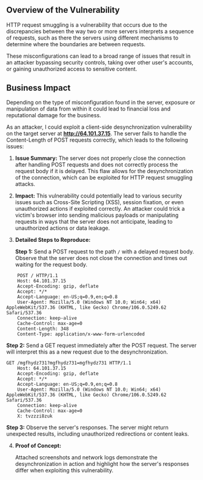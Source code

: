 # 

## Overview of the Vulnerability

HTTP request smuggling is a vulnerability that occurs due to the discrepancies between the way two or more servers interprets a sequence of requests, such as there the servers using different mechanisms to determine where the boundaries are between requests.

These misconfigurations can lead to a broad range of issues that result in an attacker bypassing security controls, taking over other user's accounts, or gaining unauthorized access to sensitive content.

## Business Impact

Depending on the type of misconfiguration found in the server, exposure or manipulation of data from within it could lead to financial loss and reputational damage for the business.

As an attacker, I could exploit a client-side desynchronization vulnerability on the target server at **<http://64.101.37.15>**. The server fails to handle the Content-Length of POST requests correctly, which leads to the following issues:

1.  **Issue Summary:** The server does not properly close the connection after handling POST requests and does not correctly process the request body if it is delayed. This flaw allows for the desynchronization of the connection, which can be exploited for HTTP request smuggling attacks.

2.  **Impact:** This vulnerability could potentially lead to various security issues such as Cross-Site Scripting (XSS), session fixation, or even unauthorized actions if exploited correctly. An attacker could trick a victim's browser into sending malicious payloads or manipulating requests in ways that the server does not anticipate, leading to unauthorized actions or data leakage.

3.  **Detailed Steps to Reproduce:**

    **Step 1:** Send a POST request to the path `/` with a delayed request body. Observe that the server does not close the connection and times out waiting for the request body.
    
```
    POST / HTTP/1.1
    Host: 64.101.37.15
    Accept-Encoding: gzip, deflate
    Accept: */*
    Accept-Language: en-US;q=0.9,en;q=0.8
    User-Agent: Mozilla/5.0 (Windows NT 10.0; Win64; x64) AppleWebKit/537.36 (KHTML, like Gecko) Chrome/106.0.5249.62 Safari/537.36
    Connection: keep-alive
    Cache-Control: max-age=0
    Content-Length: 348
    Content-Type: application/x-www-form-urlencoded
```



**Step 2:** Send a GET request immediately after the POST request. The server will interpret this as a new request due to the desynchronization.


```
GET /mgfhydz731?mgfhydz731=mgfhydz731 HTTP/1.1
    Host: 64.101.37.15
    Accept-Encoding: gzip, deflate
    Accept: */*
    Accept-Language: en-US;q=0.9,en;q=0.8
    User-Agent: Mozilla/5.0 (Windows NT 10.0; Win64; x64) AppleWebKit/537.36 (KHTML, like Gecko) Chrome/106.0.5249.62 Safari/537.36
    Connection: keep-alive
    Cache-Control: max-age=0
    X: tvzzzi8zuk
```
**Step 3:** Observe the server's responses. The server might return unexpected results, including unauthorized redirections or content leaks.

4.  **Proof of Concept:**

    Attached screenshots and network logs demonstrate the desynchronization in action and highlight how the server's responses differ when exploiting this vulnerability.